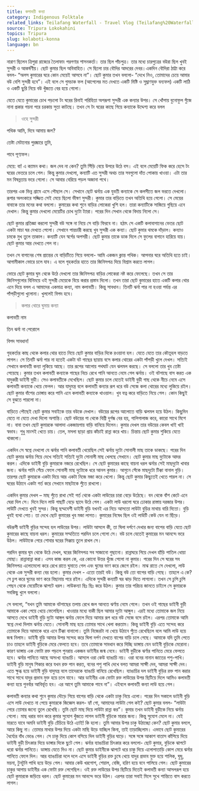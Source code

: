 ```yaml
---
title: কলাবতী কন্যা
category: Indigenous Folktale
related_links: Teilafang Waterfall - Travel Vlog (Teilafang%20Waterfall%20-%20Travel%20Vlog%20ee7aaa0ce2484a7daf350fa9fd77cca0.md)
source: Tripura Lokokahini
topics: Tripura
slug: kolaboti-konna
language: bn
---
```


নারাণ ছিলেন ত্রিপুরা রাজ্যের তৈলাফাং পরগণার শাসনকর্তা। তার ছিল পাঁচপুত্র। তার মধ্যে চারপুত্রের বউরা ছিল খুবই সুন্দরী ও আকর্ষণীয়। ছোট কুমার ছিল অবিবাহিত। সে ছিলো চার বৌদির আদরের দেবর।একদিন বৌদিরা ঠাট্টা করে বলল- “অলস কুমারের ঘরে কোন মেয়েই আসবে না”। ছোট কুমার তখন বললো- “দেখে নিও, তোমাদের চেয়ে আমার বউ বেশি সুন্দরী হবে”। এই বলে সে গুমচাক ফল (আপেলের মত দেখতে একটি মিষ্টি ও সুঘ্রাণযুক্ত বন্যফল) একটি লাঠি ও একটি ছুরি নিয়ে বউ খুঁজতে বের হয়ে গেলো।

যেতে যেতে কুমারের চোখ পড়লো টং ঘরের রিনাই পরিহিতা অপরূপা সুন্দরী এক কন্যার উপর। সে খোঁপায় বুনোফুল গুঁজে নানা প্রকার গয়না পরে চরকায় সুতা কাটছে। তখন সে টং ঘরের কাছে গিয়ে কন্যাকে উদ্দেশ্য করে বলল

> ওহে সুন্দরী

পথিক আমি, দিবে আমায় জল?

তেষ্টা মেটানোর পুরষ্কারে তুমি,

পাবে পূণ্যফল।

>

মেয়ে: বা! এ ক্যামন কথা। জল দেব না কেন? তুমি সিঁড়ি বেয়ে উপরে উঠে বস। এই বলে মেয়েটি ফিক করে হেসে টং ঘরের ভেতরে চলে গেল। কিন্তু কুমার দেখলো, কন্যাটি এত সুন্দরী অথচ তার সবগুলো দাঁত পোকায় খাওয়া। এটা তার মন বিষন্নতায় ভরে গেলো। সে আবার বেরিয়ে পড়ল অজানা পথে।

তারপর এক ভিন্ন গ্রামে এসে পৌছাল সে। সেখানে ছোট ঝর্নায় এক যুবতী কন্যাকে সে কলসীতে জল ভরতে দেখলো। রূপার অলংকারে সজ্জিত সেই মেয়ে ছিলো ভীষণ সুন্দরী। কুমার তার বাড়িতে তখন অতিথি হয়ে গেলো। সে মেয়ের বাবাকে তার মনের কথা বললো। কুমারের কথা শুনে বাড়ির লোকেরা খুশি হল। তারা কন্যাটিকে সাজিয়ে গুছিয়ে এনে দেখাল। কিন্তু কুমার দেখলো মেয়েটির চোখ দুটো ট্যারা। পরের দিন সেখান থেকে বিদায় নিলো সে।

ছোট কুমার প্রতিজ্ঞা করলো সুন্দরী বউ সঙ্গে না নিয়ে সে বাড়ি ফিরবে না। হঠাৎ সে একটি কলাবাগানের ভেতর ছোট একটা মাচা ঘর দেখতে পেলো। সেখানে পায়চারী করছে খুব সুন্দরী এক কন্যা। ছোট কুমার থমকে দাঁড়াল। কন্যাও চমকে মুখ তুলে তাকাল। কন্যাটি যেন স্বর্গের অপসরী। ছোট কুমার তাকে ডাক দিলে সে ফুলের বাগানে হারিয়ে যায়। ছোট কুমার আর দেখতে পেল না।

তখন সে বাগানের শেষ প্রান্তের যে বাড়িটিতে গিয়ে বললো- আমি একজন ক্লান্ত পথিক। আপনার ঘরে অতিথি হতে চাই। আগামীকাল ভোরে চলে যাব। এ বলে গৃহকর্তার হাতে তার জিনিসপত্র দিয়ে বিশ্রাম করতে লাগল।

ভোরে ছোট কুমার ঘুম থেকে উঠে দেখলো তার জিনিসপত্র বাড়ির লোকেরা নষ্ট করে ফেলেছে। তখন সে তার জিনিসগুলোর বিনিময়ে ওই সুন্দরী মেয়েকে বিয়ে করার প্রস্তাব দিলো। তখন তারা ছোট কুমারের হাতে একটি কলার থোর এনে দিয়ে বলল এ আমাদের একমাত্র কন্যা, নাম কলাবতী। কিন্তু সাবধান। তিনটি ঝর্না পার না হওয়া পর্যন্ত এর পাঁপড়ীগুলো খুলোনা। খুললেই বিপদ হবে।

> কলার থোরে ঘুমায় কন্যা

কলাবতী নাম

তিন ঝর্না না পেরোলে

বিপদ সাবধান!

>

গৃহকর্তার কাছ থেকে কলার থোর হাতে নিয়ে ছোট কুমার বাড়ির দিকে রওয়ানা হল। যেতে যেতে তার কৌতূহল বাড়তে লাগল। সে তিনটি ঝর্না পার না হতেই একটা বট গাছের ছায়ায় বসে কলার থোরের একটা পাঁপড়ী খুলে দেখল। সত্যিই সেখানে কলাবতী কন্যা লুকিয়ে আছে। তার রূপের আলোয় পথঘাট যেন ঝলমল করছে। সে বললো তার খুব তেষ্টা পেয়েছে। কুমার তখন কলাবতী কন্যাকে গাছের নিচে রেখে পানি আনতে নেমে গেল ঝর্নায়। ওই বটগাছে বাস করত এক যাদুকরী ডাইনী বুড়ী। সেও কলাবতীকে দেখেছিল। ছোট কুমার চলে যেতেই ডাইনী বুড়ী গাছ থেকে নীচে নেমে এসে কলাবতী কন্যাকে খেয়ে ফেলল। আর যাদুমন্ত্র বলে কলাবতী কন্যার রূপ ধরে বউ সেজে কলা থোরের মধ্যে লুকিয়ে রইল।ছোট কুমার বাঁশের চোঙ্গায় করে পানি এনে কলাবতী কন্যাকে খাওয়াল। খুব যত্ন করে বাড়িতে নিয়ে গেল। কোন কিছুই সে বুঝতে পারলো না।

বাড়িতে পৌছেই ছোট কুমার সবাইকে তার বউকে দেখাল। বউয়ের রূপের আলোতে বাড়ি ঝলমল হয়ে উঠল। কিছুদিন যেতে না যেতে দেখা দিলো অশান্তি। ছোট বউয়ের গা থেকে বিশ্রী দুর্গন্ধ বের হয়, গালিগালাজ করে, কারো সাথে মিশে না। বাবা তখন ছোট কুমারকে আলাদা একজায়গায় বাড়ি বানিয়ে দিলেন। কুমার দেখল তার বউয়ের কেবল খাই খাই স্বভাব। শুধু মাংসই খেতে চায়। তেল, মসলা ছাড়া প্রায় কাঁচাই রান্না করে খায়। চিন্তায় ছোট কুমার শুকিয়ে যেতে থাকলো।

একদিন সে স্বপ্নে দেখলো যে ঝর্নার পানি কলাবতী খেয়েছিল সেই ঝর্নায় দুটো সোনালী মাছ তাকে ডাকছে। পরের দিন ছোট কুমার ঝর্নায় গিয়ে দেখে সত্যিই সত্যিই দুটো সোনালী মাছ খেলছে সেখানে। ছোট কুমার মাছ দুটোকে আদর করল। এদিকে ডাইনী বুড়ি কুমারকে নজরে রেখেছিল। সে ছোট কুমারের কাছে বায়না ধরল ঝর্নার সেই মাছদুটো খাবার জন্য। ঝর্নার পানি সেঁচে ফেলে সোনালী মাছ দুটোকে ধরে আনল কুমার। আগুনে সেঁকে মাছদুটো টিক্কা বানাল বুড়ি। তারপর ছোট কুমারকে একটা দিয়ে আর একটা নিজে মজা করে খেলো। কিন্তু ছোট কুমার কিছুতেই খেতে পারল না। সে ঘরের উঠানে একটা গর্ত করে সেখানে মাছটাকে পুঁতে রাখলো।

একদিন কুমার দেখল – মাছ পুঁতে রাখা সেই গর্ত থেকে একটা লাউয়ের চারা বেড়ে উঠেছে। বন থেকে বাঁশ কেটে এনে ঘেরা দিল সে। দিনে দিনে লাউ গাছটি বেড়ে ছাদে উঠে গেল। একটা লাউ ধরলো ঘরে ঢোকার রাস্তায় দরজার উপর। লাউটি দেখতে খুবই সুন্দর। কিন্তু ছদ্মবেশী ডাইনী বুড়ি যখনই এর নিচে আসতো লাউটা বুড়ির মাথায় বারি দিতো। বুড়ি খুবই ব্যথা পেত। তা দেখে ছোট কুমারের খুব মজা লাগত। কুমারের নিষেধ ছিল ওই লাউটি কেউ যেন না ছিঁড়ে।

বউরূপী ডাইনী বুড়ির সন্দেহ হল লাউয়ের উপর। লাউটা আসলে কী, তা ঘিলা দর্পণে দেখার জন্য বাপের বাড়ি যেতে ছোট কুমারের কাছে বায়না ধরল। কুমারের সম্মতিতে পরদিন চলে গেলো সে। বউ চলে যেতেই কুমারের মন আনন্দে ভরে উঠল। লাউটাকে পেরে শোবার ঘরের সিক্কায় তুলে রাখল সে।

পরদিন কুমার ঘুম থেকে উঠে দেখল, ঘরের জিনিসপত্র সব সাজানো গুছানো। রান্নাঘরে গিয়ে দেখল হাঁড়ি পাতিল ধোয়া মোছা। রান্নাবান্না করা। এসব কাজ করল কে, এর কোনো উত্তর খুঁজে পেলো না কুমার। পরের দিন সে ঘরের সব জিনিসপত্র এলোমেলো করে রেখে রাতে ঘুমাতে গেল এবং ঘুমের ভাণ করে জেগে রইল। মাঝ রাতে সে দেখলো, লাউ থেকে এক সুন্দরী কন্যা বের হলো। কুমার দেখল - এতো তারই বউ। কিন্তু বউ তো বাপের বাড়ি গেছে। তাহলে এ কে? সে চুপ করে ঘুমের ভাণ করে বিছানায় পরে রইল। এদিকে সুন্দরী কন্যাটি ঘর ঝাড় দিতে লাগলো। তখন সে চুপি চুপি পেছন থেকে মেয়েটিকে ঝাপটে ধরল। লাউকন্যা ছিঃ ছিঃ করে উঠল। কুমার তার পরিচয় জানতে চাইলে সে কুমারকে সবকিছু খুলে বললো।

সে বললো, “যখন তুমি আমাকে বটগাছের তলায় রেখে জল আনতে ঝর্ণায় নেমে গেলে। তখন ওই গাছের ডাইনী বুড়ী আমাকে একা পেয়ে খেয়ে ফেলেছিল। খাওয়ার মধ্যে বাকী ছিল আমার দুটো আঙ্গুল। এরই মধ্যে তোমাকে জল নিয়ে আসতে দেখে ডাইনী বুড়ি দুটো আঙ্গুল ঝর্নায় ফেলে দিয়ে আমার রূপ ধরে বউ সেজে বসে রইল। এরপর তোমাকে আমি স্বপ্নে দেখা দিলাম ঝর্নায় যেতে। সোনালী মাছ হয়ে তোমার সাথে খেলা করতাম। কিন্তু ডাইনী বুড়ি এতে সন্দেহ করে তোমাকে দিয়ে আমাকে ধরে এনে টিক্কা বানালো। তুমি নিজেরটা না খেয়ে উঠানে পুঁতে রেখেছিলে বলে আমি লাউ হয়ে জন্ম নিলাম। ডাইনী বুড়ি আমার উপর সন্দেহ করে ঘিলা দর্পণ দেখতে বাপের বাড়ি চলে গেছে। আমাকে যদি তুমি পেতে চাও তাহলে ডাইনী বুড়িকে মেরে ফেলতে হবে। তবে তোমাকে সাবধান করে দিচ্ছি ডাঙ্গায় যেন ডাইনী বুড়িকে মেরোনা। কারণ ডাঙ্গায় এক ফোটা রক্ত পড়লে পুনরায় একজন ডাইনীর জন্ম নেবে। ডাইনী বুড়ীকে ঝর্ণার পানিতে মেরে ফেলতে হবে। ঝর্নার পানিতে আছে অসংখ্য ব্যাঙাচি। আসলে ওরা কেউ ব্যাঙাচি নয়। ওরা বনের নানান জাতের পশু-পাখি। ডাইনী বুড়ি মানুষ শিকার করে যখন রক্ত পান করত, বনের পশু পাখি দেখে বলত আমরা সাক্ষী দেব, আমরা সাক্ষী দেব। এতে ক্ষুব্ধ হয়ে ডাইনী বুড়ি যাদুমন্ত্র বলে তাদেরকে ব্যাঙাচি বানিয়ে রেখেছিল। ব্যাঙাচির দল ডাইনী বুড়ির রক্ত পান করার সাথে সাথে যাদুর প্রভাব মুক্ত হয়ে চলে যাবে। আর ডাইনীর এক ফোটা রক্ত লাউয়ের উপর ছিটিয়ে দিলে আমিও কলাবতী কন্যা হয়ে পুনর্বার আবির্ভূত হব। এর আগে তুমি আমাকে পাবে না”। এইবলে কলাবতী কন্যা লাউ হয়ে গেল।

কলাবতী কন্যার কথা শুনে কুমার দৌড়ে গিয়ে বাপের বাড়ি থেকে একটা চাকু নিয়ে এলো। পরের দিন সকালে ডাইনী বুড়ি এসে লাউ দেখতে না পেয়ে কুমারকে জিজ্ঞেস করল- হ্যাঁ গো, আমাদের লাউটা গেল কই? ছোট কুমার বলল- “লাউটা পেরে তোমার জন্যে তুলে রেখেছি। তুমি ছোট মাছ দিয়ে লাউটা রান্না কর”। কুমার তখন ডাইনী বুড়ীকে নিয়ে ঝর্নায় গেলো। মাছ ধরার ভান করে কুমার সুযোগ খুঁজতে লাগল ডাইনী বুড়িকে মারার জন্য। কিন্তু সুযোগ মেলে না। যেই মারতে যাবে অমনি ডাইনী বুড়ি চেঁচিয়ে উঠে এ্যাই! কি হলো। তুমি আমার উপর চাকু উঠাচ্ছো কেন? ছোট কুমার বললে, আরে কিছু না। তোমার মাথার উপর দিয়ে একটা মাছি উড়ে যাচ্ছিল কিনা, তাই তাড়াচ্ছিলাম। এভাবে ছোট কুমারের ধৈর্য্যের বাঁধ ভেঙে গেল। সে চাকু দিয়ে কোপ বসিয়ে দিল ডাইনী বুড়ির ঘাড়ে। সঙ্গে সঙ্গে আকাশ বাতাস কাঁপিয়ে দিয়ে ডাইনী বুড়ী চিৎকার দিয়ে ডাঙ্গার দিকে ছুটে গেল। ঝর্নার ব্যাঙাচিরা চিৎকার করে বললো- ছোট কুমার, বুড়িকে ঝাপটে ধরো ঝর্নার পানিতে। ডাঙ্গায় যেতে দিও না। ছোট কুমার ডাইনীকে ঝাপটে ধরে চাকু দিয়ে এলোপাতাড়ি কোপ মেরে ঝর্নার পানিতে ফেলে দিল। আর ব্যাঙাচিরা দলে দলে এসে ডাইনী বুড়ির রক্ত চুষে খেয়ে যাদুর প্রভাব মুক্ত হয়ে শালিক, ঘুঘু, ময়না, টুনটুনি পাখি হয়ে উড়ে গেল। আবার কেউ খরগোশ, শেয়াল, বেজি, হরিণ হয়ে বনে পালিয়ে গেল। ছোট কুমারের চাকুর আগায় ডাইনীর এক ফোটা রক্ত লেগেছিল। ওই রক্ত লাউয়ের উপর ছিটিয়ে দিতেই কলাবতী কন্যা আসলরূপ হয়ে ছোট কুমারকে জড়িয়ে ধরল। ছোট কুমারের মন আনন্দে ভরে উঠল। এরপর তারা সবাই মিলে সুখে শান্তিতে বাস করতে লাগল।
